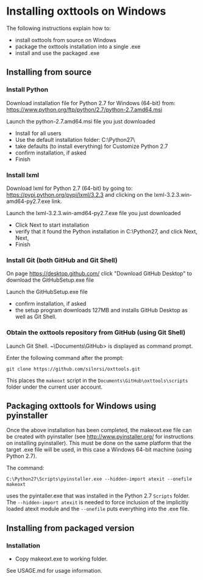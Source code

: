 # Installing oxttools on Windows

The following instructions explain how to:
- install oxttools from source on Windows
- package the oxttools installation into a single .exe
- install and use the packaged .exe

## Installing from source
### Install Python
Download installation file for Python 2.7 for Windows (64-bit) from:
https://www.python.org/ftp/python/2.7/python-2.7.amd64.msi

Launch the python-2.7.amd64.msi file you just downloaded
- Install for all users
- Use the default installation folder: C:\Python27\
- take defaults (to install everything) for Customize Python 2.7
- confirm installation, if asked
- Finish

### Install lxml
Download lxml for Python 2.7 (64-bit) by going to:
https://pypi.python.org/pypi/lxml/3.2.3
and clicking on the lxml-3.2.3.win-amd64-py2.7.exe link.

Launch the lxml-3.2.3.win-amd64-py2.7.exe file you just downloaded
- Click Next to start installation
- verify that it found the Python installation in C:\Python27, and click Next, Next,
- Finish

### Install Git (both GitHub and Git Shell)
On page https://desktop.github.com/ click "Download GitHub Desktop" to download the  GitHubSetup.exe file

Launch the GitHubSetup.exe file
- confirm installation, if asked
- the setup program downloads 127MB and installs GitHub Desktop as well as Git Shell.

### Obtain the oxttools repository from GitHub (using Git Shell)
Launch Git Shell. ~\Documents\GitHub> is displayed as command prompt.

Enter the following command after the prompt:

```
git clone https://github.com/silnrsi/oxttools.git
```

This places the `makeoxt` script in the `Documents\GitHub\oxttools\scripts` folder under the current user account.

## Packaging oxttools for Windows using pyinstaller

Once the above installation has been completed, the makeoxt.exe file can be created with pyinstaller (see http://www.pyinstaller.org/ for instructions on installing pyinstaller). This must be done on the same platform that the target .exe file will be used, in this case a Windows 64-bit machine (using Python 2.7).

The command:
```
C:\Python27\Scripts\pyinstaller.exe --hidden-import atexit --onefile makeoxt
```
uses the pyintaller.exe that was installed in the Python 2.7 `Scripts` folder. The `--hidden-import atexit` is needed to force inclusion of the implicitly loaded atexit module and the `--onefile` puts everything into the .exe file.

## Installing from packaged version
### Installation
- Copy makeoxt.exe to working folder.

See USAGE.md for usage information.
